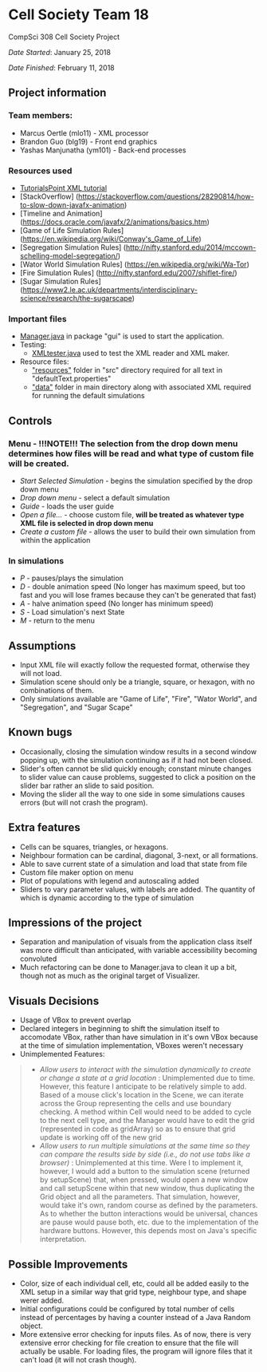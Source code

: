 # Cell Society Team 18

CompSci 308 Cell Society Project

*Date Started*: January 25, 2018

*Date Finished*: February 11, 2018

## Project information
### Team members:
* Marcus Oertle (mlo11) - XML processor
* Brandon Guo (blg19) - Front end graphics
* Yashas Manjunatha (ym101) - Back-end processes

### Resources used
* [TutorialsPoint XML tutorial](https://www.tutorialspoint.com/java_xml/java_dom_query_document.htm)
* [StackOverflow] (https://stackoverflow.com/questions/28290814/how-to-slow-down-javafx-animation)
* [Timeline and Animation] (https://docs.oracle.com/javafx/2/animations/basics.htm)
* [Game of Life Simulation Rules] (https://en.wikipedia.org/wiki/Conway's_Game_of_Life)
* [Segregation Simulation Rules] (http://nifty.stanford.edu/2014/mccown-schelling-model-segregation/)
* [Wator World Simulation Rules] (https://en.wikipedia.org/wiki/Wa-Tor)
* [Fire Simulation Rules] (http://nifty.stanford.edu/2007/shiflet-fire/)
* [Sugar Simulation Rules] (https://www2.le.ac.uk/departments/interdisciplinary-science/research/the-sugarscape)

### Important files
* [Manager.java](https://coursework.cs.duke.edu/CompSci308_2018Spring/cellsociety_team18/blob/master/src/gui/Manager.java) in package "gui" is used to start the application.
* Testing:
	* [XMLtester.java](https://coursework.cs.duke.edu/CompSci308_2018Spring/cellsociety_team18/blob/master/src/xml/XMLtester.java) used to test the XML reader and XML maker.
* Resource files:
	* ["resources"](https://coursework.cs.duke.edu/CompSci308_2018Spring/cellsociety_team18/tree/master/src/resources) folder in "src" directory required for all text in "defaultText.properties"
	* ["data"](https://coursework.cs.duke.edu/CompSci308_2018Spring/cellsociety_team18/tree/master/data) folder in main directory along with associated XML required for running the default simulations

## Controls
### Menu - **!!!NOTE!!! The selection from the drop down menu determines how files will be read and what type of custom file will be created.**
* *Start Selected Simulation* - begins the simulation specified by the drop down menu
* *Drop down menu* - select a default simulation
* *Guide* - loads the user guide
* *Open a file...* - choose custom file, **will be treated as whatever type XML file is selected in drop down menu**
* *Create a custom file* - allows the user to build their own simulation from within the application

### In simulations
* *P* - pauses/plays the simulation
* *D* - double animation speed (No longer has maximum speed, but too fast and you will lose frames because they can't be generated that fast)
* *A* - halve animation speed (No longer has minimum speed)
* *S* - Load simulation's next State
* *M* - return to the menu

## Assumptions
* Input XML file will exactly follow the requested format, otherwise they will not load.
* Simulation scene should only be a triangle, square, or hexagon, with no combinations of them.
* Only simulations available are "Game of Life", "Fire", "Wator World", and "Segregation", and "Sugar Scape"

## Known bugs
* Occasionally, closing the simulation window results in a second window popping up, with the simulation continuing as if it had not been closed.
* Slider's often cannot be slid quickly enough; constant minute changes to slider value can cause problems, suggested to click a position on the slider bar rather an slide to said position.
* Moving the slider all the way to one side in some simulations causes errors (but will not crash the program).

## Extra features
* Cells can be squares, triangles, or hexagons.
* Neighbour formation can be cardinal, diagonal, 3-next, or all formations.
* Able to save current state of a simulation and load that state from file
* Custom file maker option on menu
* Plot of populations with legend and autoscaling added
* Sliders to vary parameter values, with labels are added. The quantity of which is dynamic according to the type of simulation

## Impressions of the project
* Separation and manipulation of visuals from the application class itself was more difficult than anticipated, with variable accessibility becoming convoluted
* Much refactoring can be done to Manager.java to clean it up a bit, though not as much as the original target of Visualizer.

## Visuals Decisions
* Usage of VBox to prevent overlap
* Declared integers in beginning to shift the simulation itself to accomodate VBox, rather than have simulation in it's own VBox because at the time of simulation implementation, VBoxes weren't necessary
* Unimplemented Features:
> - *Allow users to interact with the simulation dynamically to create or change a state at a grid location* : Unimplemented due to time. However, this feature I anticipate to be relatively simple to add. Based of a mouse click's location in the Scene, we can iterate across the Group representing the cells and use boundary checking. A method within Cell would need to be added to cycle to the next cell type, and the Manager would have to edit the grid (represented in code as gridArray) so as to ensure that grid update is working off of the new grid
> - *Allow users to run multiple simulations at the same time so they can compare the results side by side (i.e., do not use tabs like a browser)* : Unimplemented at this time. Were I to implement it, however, I would add a button to the simulation scene (returned by setupScene) that, when pressed, would open a new window and call setupScene within that new window, thus duplicating the Grid object and all the parameters. That simulation, however, would take it's own, random course as defined by the parameters. As to whether the button interactions would be universal, chances are pause would pause both, etc. due to the implementation of the hardware buttons. However, this depends most on Java's specific interpretation. 

## Possible Improvements
* Color, size of each individual cell, etc, could all be added easily to the XML setup in a similar way that grid type, neighbour type, and shape werer added.
* Initial configurations could be configured by total number of cells instead of percentages by having a counter instead of a Java Random object.
* More extensive error checking for inputs files. As of now, there is very extensive error checking for file creation to ensure that the file will actually be usable. For loading files, the program will ignore files that it can't load (it will not crash though).